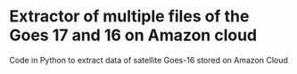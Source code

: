 # Extractor of multiple files of the Goes 17 and 16 on Amazon cloud
Code in Python to extract data of satellite Goes-16 stored on Amazon Cloud 
